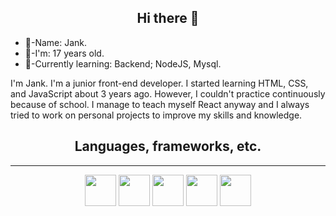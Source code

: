 <h2 align="center">Hi there 👋</h2>
<div>
  <ul>
    <li>🐢-Name: Jank.</li>
    <li>🧬-I'm: 17 years old.</li>
    <li>💾-Currently learning: Backend; NodeJS, Mysql.</li>
  </ul>
</div>

I'm Jank. I'm a junior front-end developer. I started learning HTML, CSS, and JavaScript about 3 years ago. However, I couldn't practice continuously because of school. I manage to teach myself React anyway and I always tried to work on personal projects to improve my skills and knowledge.

<h2 align="center">Languages, frameworks, etc.</h2>
<hr>

<div display="flex" flex-direction="row" align="center">
    <img height="50px" widht="50px" src="https://cdn.jsdelivr.net/gh/devicons/devicon/icons/javascript/javascript-original.svg" />
    <img height="50px" widht="50px" src="https://cdn.jsdelivr.net/gh/devicons/devicon/icons/react/react-original.svg"/>
    <img height="50px" widht="50px" src="https://cdn.jsdelivr.net/gh/devicons/devicon/icons/typescript/typescript-original.svg"/>
    <img height="50px" widht="50px" src="https://cdn.jsdelivr.net/gh/devicons/devicon/icons/css3/css3-original.svg" />
    <img height="50px" widht="50px" src="https://cdn.jsdelivr.net/gh/devicons/devicon/icons/html5/html5-original.svg" />
</div>
<!--
**JJ-NM/JJ-NM** is a ✨ _special_ ✨ repository because its `README.md` (this file) appears on your GitHub profile.

Here are some ideas to get you started:

- 🔭 I’m currently working on ...
- 🌱 I’m currently learning ...
- 👯 I’m looking to collaborate on ...
- 🤔 I’m looking for help with ...
- 💬 Ask me about ...
- 📫 How to reach me: ...
- 😄 Pronouns: ...
- ⚡ Fun fact: ...
-->
